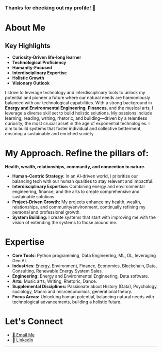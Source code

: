 ### Thanks for checking out my profile! 👋

# About Me
## Key Highlights

- **Curiosity-Driven life-long learner**
- **Technological Proficiency** 
- **Humanity-Focused**
- **Interdisciplinary Expertise**
- **Holistic Growth** 
- **Visionary Outlook**
  

I strive to leverage technology and interdisciplinary tools to unlock my potential and pioneer a future where our natural needs are harmoniously balanced with our technological capabilities.
With a strong background in **Energy and Environmental Engineering**, **Finances**, and the musical arts, I leverage a diverse skill set to build holistic solutions. 
My passions include learning, reading, writing, rhetoric, and building—driven by a relentless curiosity, the most crucial asset in the age of exponential technologies. 
I aim to build systems that foster individual and collective betterment, ensuring a sustainable and enriched society.

# My Approach. Refine the pillars of:
**Health, wealth, relationships, community, and connection to nature.**

- **Human-Centric Strategy:** In an AI-driven world, I prioritize our balancing tech with our human qualities to stay relevant and impactful.
- **Interdisciplinary Expertise:** Combining energy and environmental engineering, finance, and the arts to create comprehensive and sustainable solutions.
- **Project-Driven Growth:** My projects enhance my health, wealth, relationships, and community/environment, continually refining my personal and professional growth.
- **System Building:** I create systems that start with improving me with the vision of extending the systems to those around me.

# Expertise

- **Core Tools:** Python programming, Data Engineering, ML, DL, leveraging Gen AI.
- **Industries**: Energy, Environment, Finance, Economics, Blockchain, Data, Consulting, Renewable Energy System Sales. 
- **Engineering:** Energy and Environmental Engineering, Data software.
- **Arts:** Music arts, Writing, Rhetoric, Dance.
- **Supplemental Disciplines:** Passionate about History (Data), Psychology, sociology, Macro and microeconomics, generational theory. 
- **Focus Areas:** Unlocking human potential, balancing natural needs with technological advancements, building a holistic future.


# Let's Connect

- [📧 Email Me](mailto:jeancarlobejaran@gmail.com)
- [🔗 LinkedIn](https://www.linkedin.com/in/jcbejaran)

---

<!--
**JeanCarloBejaran/JeanCarloBejaran** is a ✨ _special_ ✨ repository because its `README.md` (this file) appears on your GitHub profile.

Here are some ideas to get you started:

- 🔭 I’m currently working on ...
- 🌱 I’m currently learning ...
- 👯 I’m looking to collaborate on ...
- 🤔 I’m looking for help with ...
- 💬 Ask me about ...
- 📫 How to reach me: ...
- 😄 Pronouns: ...
- ⚡ Fun fact: ...
-->
